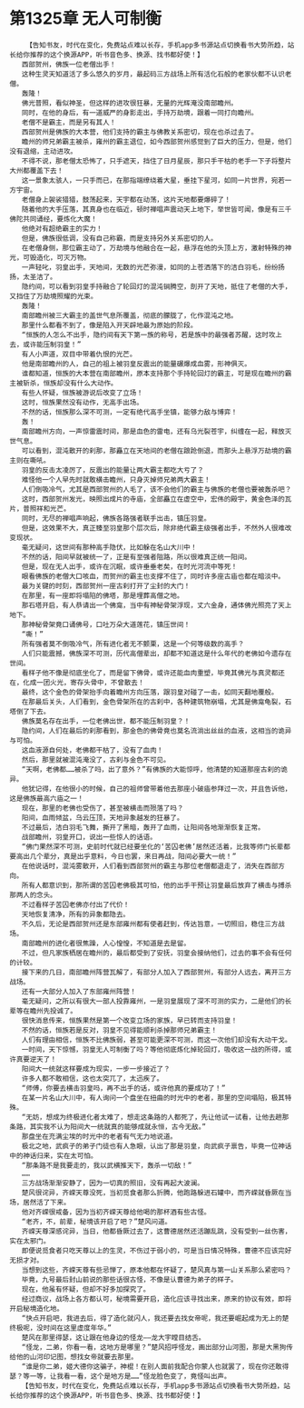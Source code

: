 # 第1325章 无人可制衡
        【告知书友，时代在变化，免费站点难以长存，手机app多书源站点切换看书大势所趋，站长给你推荐的这个换源APP，听书音色多、换源、找书都好使！】
       西部贺州，佛族一位老僧出手！
       这种生灵天知道活了多么悠久的岁月，最起码三方战场上所有活化石般的老家伙都不认识老僧。
       轰隆！
       佛光普照，看似神圣，但这样的进攻很狂暴，无量的光辉淹没南部瞻州。
       同时，在他的身后，有一道威严的身影走出，手持万劫境，跟着一同打向瞻州。
       老僧不是霸主，而是另有其人！
       西部贺州是佛族的大本营，他们支持的霸主与佛教关系密切，现在也杀过去了。
       瞻州的师兄弟霸主被杀，雍州的霸主退位，如今西部贺州感觉到了巨大的压力，但是，他们没有退缩，主动进攻。
       不得不说，那老僧太恐怖了，只手遮天，挡住了日月星辰，那只手干枯的老手一下子将整片大州都覆盖下去！
       这一景象太骇人，一只手而已，在那指端缭绕着大星，垂挂下星河，如同一片世界，宛若一方宇宙。
       老僧身上袈裟猎猎，鼓荡起来，天宇都在动荡，这片天地都要爆碎了！
       随着他的大手压落，其真身也在临近，顿时禅唱声震动天上地下，举世皆可闻，像是有三千佛陀共同诵经，要炼化大魔！
       他绝对有超绝霸主的实力！
       但是，佛族很低调，没有自己称霸，而是支持另外关系密切的人。
       在老僧身侧，那位霸主动了，万劫境与他融合在一起，悬浮在他的头顶上方，激射特殊的神光，可毁造化，可灭万物。
       一声轻叱，羽皇出手，天地间，无数的光芒弥漫，如同的上苍洒落下的洁白羽毛，纷纷扬扬，太圣洁了。
       隐约间，可以看到羽皇手持融合了轮回灯的混沌锏腾空，剖开了天地，抵住了老僧的大手，又挡住了万劫境照耀的光束。
       轰隆！
       南部瞻州被三大霸主的盖世气息所覆盖，彻底的朦胧了，化作混沌之地。
       那里什么都看不到了，像是陷入开天辟地最为原始的阶段。
       “恒族的人怎么不出手，隐约间有天下第一族的称号，若是族中的最强者苏醒，这时攻上去，或许能压制羽皇！”
       有人小声道，双目中带着仇恨的光芒。
       他是南部瞻州的人，自己的祖上被羽皇反震出的能量碾爆成血雾，形神俱灭。
       谁都知道，恒族的大本营在南部瞻州，原本支持那个手持轮回灯的霸主，可是现在瞻州的霸主被斩杀，恒族却没有什么大动作。
       有些人怀疑，恒族被游说后改变了立场！
       这时，恒族果然没有动作，无高手出场。
       不然的话，恒族那么深不可测，一定有绝代高手坐镇，能够力敌与博弈！
       轰！
       南部瞻州方向，一声惊雷震时间，那是血色的雷电，还有乌光裂苍宇，纠缠在一起，释放灭世气息。
       可以看到，混沌散开的刹那，那矗立在天地间的老僧在踉跄倒退，而那头上悬浮万劫境的霸主则在嘶吼。
       羽皇的反击太凌厉了，反震出的能量让两大霸主都吃大亏了？
       难怪他一个人早先时就敢横击瞻州，只身灭掉师兄弟两大霸主！
       人们倒吸冷气，尤其是西部贺州的人毛了，该不会他们的霸主与佛族的老僧也要被轰杀吧？
       这时，西部贺州发光，映照出成片的寺庙，全部矗立在虚空中，宏伟的殿宇，黄金色泽的瓦片，普照祥和光芒。
       同时，无尽的禅唱声响起，佛族各路强者联手出击，镇压羽皇。
       但是，这效果不大，真正臻至羽皇那个层次后，除非绝代霸主级强者出手，不然外人很难改变现状。
       毫无疑问，这世间有那种高手隐伏，比如躲在名山大川中！
       不然的话，阳间早就被统一了，正是有至强者阻路，所以很难真正统一阳间。
       但是，现在无人出手，或许在沉眠，或许垂垂老矣，在时光河流中等死！
       眼看佛族的老僧大口咳血，而贺州的霸主也支撑不住了，同时许多座古庙也都在暗淡中。
       最为关键的时刻，西部贺州一座古刹打开了尘封的大门！
       在那里，有一座即将塌陷的佛塔，那是埋葬高僧之地。
       那石塔开启，有人恭请出一个佛龛，当中有神秘骨架浮现，丈六金身，通体佛光照亮了天上地下。
       那神秘骨架竟口诵佛号，口吐万朵大道莲花，镇压世间！
       “嘶！”
       所有强者莫不倒吸冷气，所有进化者无不颤栗，这是一个何等级数的高手？
       人们只能震撼，佛族深不可测，历代高僧辈出，却都不知道这是什么年代的老佛如今遗存在世间。
       看样子他不像是彻底坐化了，而是留下佛骨，或许还能血肉重塑，毕竟其佛光与真灵都还在，化成一团火光，寄存头骨中，不曾散去！
       最终，这个金色的骨架抬手向着瞻州方向压落，跟羽皇对碰了一击，如同天翻地覆般。
       在那最后关头，人们看到，金色骨架所在的古刹中，各种建筑物崩塌，尤其是佛龛龟裂，石塔倒了下去。
       佛族莫名存在出手，一位老佛出世，都不能压制羽皇？！
       隐约间，人们在最后的刹那看到，那金色的佛骨竟也莫名流淌出丝丝的血液，这相当的诡异与可怕。
       这血液源自何处，老佛都干枯了，没有了血肉！
       然后，那里就被混沌淹没了，古刹与金色不可见。
       “天啊，老佛都……被杀了吗，出了意外？”有佛族的大能惊呼，他清楚的知道那座古刹的诡异。
       他犹记得，在他很小的时候，自己的祖师曾带着他去那座小破庙参拜过一次，并且告诉他，这是佛族最高六庙之一！
       现在，那里的老佛也受伤了，甚至被横击而殒落了吗？
       阳间，血雨倾盆，乌云压顶，天地异象越发的狂暴了。
       不过最后，洁白羽毛飞舞，撕开了黑暗，轰开了血雨，让阳间各地渐渐恢复正常。
       战部瞻州，羽皇开口，说出一些惊人的话语。
       “佛门果然深不可测，史前时代就已经要坐化的‘苦囚老佛’居然还活着，比我等师门长辈都要高出几个辈分，真是出乎意料，今日也罢，来日再战，阳间必要大一统！”
       在他说话时，混沌雾散开，人们看到西部贺州的霸主与那位老僧都退走了，消失在西部方向。
       所有人都意识到，那所谓的苦囚老佛极其可怕，他的出手干预让羽皇最后放弃了横击与搏杀那两人的念头。
       不过看样子苦囚老佛亦付出了代价！
       天地恢复清净，所有的异象都隐去。
       不久后，无论是西部贺州还是东部雍州都有使者赶到，传达旨意，一切照旧，稳住三方战场。
       南部瞻州的进化者很焦躁，人心惶惶，不知道是去是留。
       不过，但凡家族栖居在瞻州的，最后都受到了安抚，羽皇会接纳他们，过去的事不会有任何的计较。
       接下来的几日，南部瞻州阵营瓦解了，有部分人加入了西部贺州，有部分人远去，离开三方战场。
       还有一大部分人加入了东部雍州阵营！
       毫无疑问，之所以有很大一部人投靠雍州，一是羽皇展现了深不可测的实力，二是他们的长辈等在瞻州先投诚了。
       很快消息传来，恒族果然是第一个改变立场的家族，早已转而支持羽皇！
       不然的话，恒族若是反对，羽皇不见得能顺利杀掉那师兄弟霸主！
       人们有理由相信，恒族不比佛族弱，甚至可能更深不可测，而这一次他们却没有大动干戈。
       一时间，天下惊憾，羽皇无人可制衡了吗？等他彻底炼化掉轮回灯，吸收这一战的所得，或许真要逆天了！
       阳间大一统就这样要成为现实，一步一步接近了？
       许多人都不敢相信，这也太突兀了，太迅疾了。
       “师傅，你要去横击羽皇吗，再不出手的话，或许他真的要成功了！”
       在某一片名山大川中，有人询问一个盘坐在扭曲的时光中的老者，那里的空间塌陷，极其特殊。
       “无妨，想成为终极进化者太难了，想走这条路的人都死了，先让他试一试看，让他去趟那条路，其实我不认为阳间大一统就真的能够成就永恒，古今无敌。”
       那盘坐在充满尘埃的时光中的老者有气无力地说道。
       极北之地，武疯子的弟子门徒也有人急眼，认出了那是羽皇，向武疯子禀告，毕竟一位神话中的神话归来，实在太可怕。
       “那条路不是我要走的，我以武横推天下，轰杀一切敌！”
       ……
       三方战场渐渐安静了，因为一切真的照旧，没有再起大波澜。
       楚风很诧异，齐嵘天尊没死，当初觅食者那么折腾，他跑路躲进石罐中，而齐嵘就昏厥在当场，居然活了下来。
       他对齐嵘很戒备，因为当初齐嵘天尊给他喝的那杯酒有些古怪。
       “老齐，不，前辈，秘境该开启了吧？”楚风问道。
       齐嵘天尊深感诧异，当日，他都昏厥过去了，这曹德居然还活蹦乱跳，没有受到一丝伤害，实在太邪门。
       即便说觅食者只吃天尊以上的生灵，不伤过于弱小的，可是当日情况特殊，曹德不应该完好无损才对。
       当想到这些，齐嵘天尊有些忌惮了，原本他都在怀疑了，楚风真与第一山关系那么紧密吗？
       毕竟，九号最后封山前说的那些话很古怪，不像是认曹德为弟子的样子。
       现在，他虽有怀疑，但却不好多加探究了。
       经过商议，战场上各方都认可，秘境需要开启，造化应该寻找出来，原来的协议有效，即将开启秘境造化地。
       “快点开启吧，我进去后，得了造化就闪人，我还要去找女帝呢，我还要崛起成为无上的楚终极呢，没时间在这里虚度年华。”
       楚风在那里得瑟，这让跟在他身边的怪龙——龙大宇瞠目结舌。
       “怪龙，二弟，你看一看，这地方是哪里？”楚风招呼怪龙，画出部分山河图，那是大黑狗传给他的山河印记图，想找女帝就要去那里。
       “谁是你二弟，姬大德你这骗子，神棍！在别人面前我配合你蒙人也就罢了，现在你还敢得瑟？等一等，让我看一看，这个是地方是……”怪龙脸色变了，竟怪叫出声。
       【告知书友，时代在变化，免费站点难以长存，手机app多书源站点切换看书大势所趋，站长给你推荐的这个换源APP，听书音色多、换源、找书都好使！】
